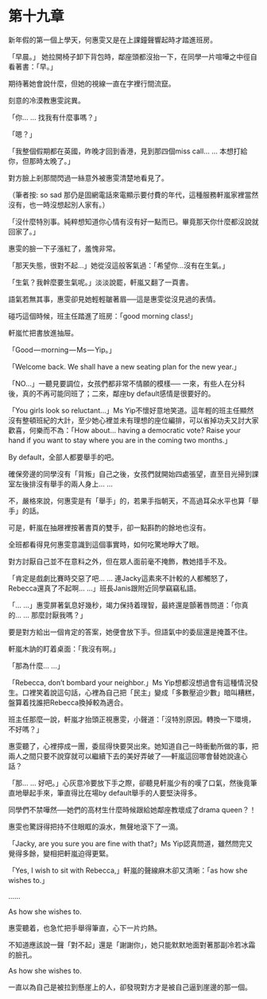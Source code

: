 # 第十九章

新年假的第一個上學天，何惠雯又是在上課鐘聲響起時才踏進班房。

「早晨。」 她拉開椅子卸下背包時，鄰座頭都沒抬一下，在同學一片喧嘩之中徑自看著書：「早。」

期待著她會說什麼，但她的視線一直在字裡行間流竄。

刻意的冷漠教惠雯詫異。

「你… … 找我有什麼事嗎？」

「嗯？」

「我整個假期都在英國，昨晚才回到香港，見到那四個miss call… … 本想打給你，但那時太晚了。」

對方臉上剎那間閃過一絲意外被惠雯清楚地看見了。

（筆者按: so sad 那仍是固網電話來電顯示要付費的年代，這種服務軒嵐家裡當然沒有，也一時沒想起別人家有。）

「沒什麼特別事。純粹想知道你心情有沒有好一點而已。畢竟那天你什麼都沒說就回家了。」

惠雯的臉一下子漲紅了，羞愧非常。

「那天失態，很對不起…」她從沒這般客氣過：「希望你…沒有在生氣。」

「生氣？我幹麼要生氣呢。」淡淡說罷，軒嵐又翻了一頁書。

語氣若無其事，惠雯卻見她輕輕皺著眉──這是惠雯從沒見過的表情。

碰巧這個時候，班主任踏進了班房：「good morning class!」

軒嵐忙把書放進抽屉。

「Good — morning — Ms — Yip。」

「Welcome back. We shall have a new seating plan for the new year.」

「NO…」一聽見要調位，女孩們都非常不情願的模樣── 一來，有些人在分科後，真的不再可能同班了；二來，鄰座by default感情是很要好的。

「You girls look so reluctant…」Ms Yip不懷好意地笑道。這年輕的班主任顯然沒有整頓班紀的大計，至少她心裡並未有理想的座位編排，可以省掉功夫又討大家歡喜，何樂而不為：「How about… having a democratic vote? Raise your hand if you want to stay where you are in the coming two months.」

By default，全部人都要舉手的吧。

確保旁邊的同學沒有「背叛」自己之後，女孩們就開始四處張望，直至目光掃到課室左後排沒有舉手的兩人身上… …

不，嚴格來說，何惠雯是有「舉手」的，若果手指朝天，不高過耳朵水平也算「舉手」的話。

可是，軒嵐在抽屜裡按著書頁的雙手，卻一點斟酌的餘地也沒有。

全班都看得見何惠雯意識到這個事實時，如何吃驚地睜大了眼。

對方討厭自己並不在意料之外，但在眾人面前毫不掩飾，教她措手不及。

「肯定是戲劇比賽時交惡了吧… … 連Jacky這素來不計較的人都觸怒了，Rebecca還真了不起啊… …」班長Janis跟附近同學竊竊私語。

「… …」惠雯屏著氣息好幾秒，竭力保持着理智，最終還是顫著唇問道：「你真的… … 那麼討厭我嗎？」

要是對方給出一個肯定的答案，她便會放下手。但語氣中的委屈還是掩蓋不住。

軒嵐木訥的盯着桌面：「我沒有啊。」

「那為什麼… …」

「Rebecca, don’t bombard your neighbor.」Ms Yip想都沒想過會有這種情況發生。口裡笑着說這句話，心裡為自己把「民主」變成「多數壓迫少數」暗叫糟糕，盤算着找誰把Rebecca換掉較為適合。

班主任那麼一說，軒嵐才抬頭正視惠雯，小聲道：「沒特別原因。轉換一下環境，不好嗎？」

惠雯聽了，心裡擰成一團，委屈得快要哭出來。她知道自己一時衝動所做的事，把兩人之間只要不說穿就可以繼續下去的美好弄破了──軒嵐這回哪會替她說違心話？

「那… … 好吧。」心灰意冷要放下手之際，卻聽見軒嵐少有的嘆了口氣，然後竟筆直地舉起手來，筆直得比在場by default舉手的人要堅決得多。

同學們不禁嘩然──她們的高材生什麼時候跟給她鄰座教壞成了drama queen？！

惠雯也驚訝得把持不住眼眶的淚水，無聲地滾下了一滴。

「Jacky, are you sure you are fine with that?」Ms Yip認真問道，雖然問完又覺得多餘，變相把軒嵐迫得更緊。

「Yes, I wish to sit with Rebecca,」軒嵐的聲線麻木卻又清晰：「as how she wishes to.」

……

As how she wishes to.

惠雯聽着，也急忙把手舉得筆直，心下一片灼熱。

不知道應該說一聲「對不起」還是「謝謝你」，她只能默默地面對著那副冷若冰霜的臉孔。

As how she wishes to.

一直以為自己是被拉到懸崖上的人，卻發現對方才是被自己逼到崖邊的那一個。[  
](https://medium.com/%E5%B9%B3%E8%A1%8C%E7%B7%9A-%E9%95%B7%E7%AF%87%E5%B0%8F%E8%AA%AA/%E7%AC%AC%E4%BA%8C%E5%8D%81%E7%AB%A0-8c723ff4696d)

